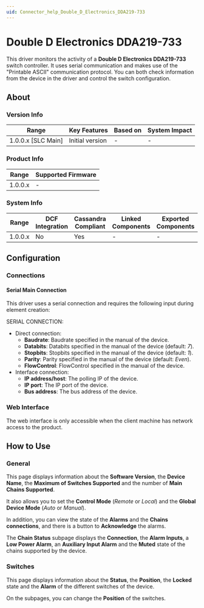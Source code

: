 ```yaml
---
uid: Connector_help_Double_D_Electronics_DDA219-733
---
```


# Double D Electronics DDA219-733

This driver monitors the activity of a **Double D Electronics DDA219-733** switch controller. It uses serial communication and makes use of the "Printable ASCII" communication protocol. You can both check information from the device in the driver and control the switch configuration.

## About

### Version Info

| **Range**            | **Key Features** | **Based on** | **System Impact** |
|----------------------|------------------|--------------|-------------------|
| 1.0.0.x \[SLC Main\] | Initial version  | \-           | \-                |

### Product Info

| **Range** | **Supported Firmware** |
|-----------|------------------------|
| 1.0.0.x   | \-                     |

### System Info

| **Range** | **DCF Integration** | **Cassandra Compliant** | **Linked Components** | **Exported Components** |
|-----------|---------------------|-------------------------|-----------------------|-------------------------|
| 1.0.0.x   | No                  | Yes                     | \-                    | \-                      |

## Configuration

### Connections

#### Serial Main Connection

This driver uses a serial connection and requires the following input during element creation:

SERIAL CONNECTION:

- Direct connection:
  - **Baudrate**: Baudrate specified in the manual of the device.
  - **Databits**: Databits specified in the manual of the device (default: *7*).
  - **Stopbits**: Stopbits specified in the manual of the device (default: *1*).
  - **Parity**: Parity specified in the manual of the device (default: *Even*).
  - **FlowControl**: FlowControl specified in the manual of the device.
- Interface connection:
  - **IP address/host**: The polling IP of the device.
  - **IP port**: The IP port of the device.
  - **Bus address**: The bus address of the device.

### Web Interface

The web interface is only accessible when the client machine has network access to the product.

## How to Use

### General

This page displays information about the **Software Version**, the **Device Name**, the **Maximum of Switches Supported** and the number of **Main Chains Supported**.

It also allows you to set the **Control Mode** (*Remote* or *Local*) and the **Global Device Mode** (*Auto* or *Manual*).

In addition, you can view the state of the **Alarms** and the **Chains connections**, and there is a button to **Acknowledge** the alarms.

The **Chain Status** subpage displays the **Connection**, the **Alarm Inputs**, a **Low Power Alarm**, an **Auxiliary Input Alarm** and the **Muted** state of the chains supported by the device.

### Switches

This page displays information about the **Status**, the **Position**, the **Locked** state and the **Alarm** of the different switches of the device.

On the subpages, you can change the **Position** of the switches.
